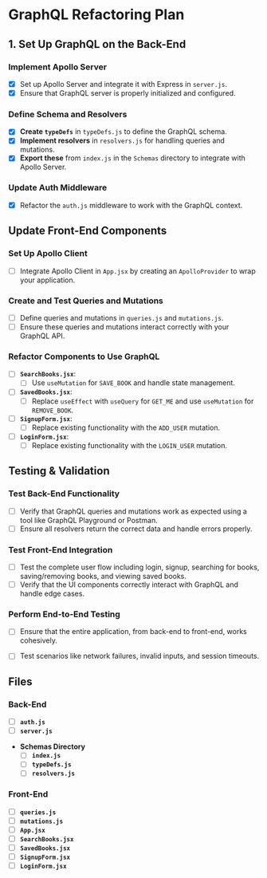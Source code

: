 # GraphQL Refactoring Plan

## 1. Set Up GraphQL on the Back-End

### Implement Apollo Server
- [X] Set up Apollo Server and integrate it with Express in `server.js`.
- [X] Ensure that GraphQL server is properly initialized and configured.

### Define Schema and Resolvers
- [X] **Create `typeDefs`** in `typeDefs.js` to define the GraphQL schema.
- [X] **Implement resolvers** in `resolvers.js` for handling queries and mutations.
- [X] **Export these** from `index.js` in the `Schemas` directory to integrate with Apollo Server.
<!-- Use the functionality in the user-controller.js as a guide. -->

### Update Auth Middleware
- [X] Refactor the `auth.js` middleware to work with the GraphQL context.

## Update Front-End Components

###  Set Up Apollo Client
- [ ] Integrate Apollo Client in `App.jsx` by creating an `ApolloProvider` to wrap your application.

### Create and Test Queries and Mutations
- [ ] Define queries and mutations in `queries.js` and `mutations.js`.
- [ ] Ensure these queries and mutations interact correctly with your GraphQL API.

###  Refactor Components to Use GraphQL
- [ ] **`SearchBooks.jsx`**:
  - [ ] Use `useMutation` for `SAVE_BOOK` and handle state management.
- [ ] **`SavedBooks.jsx`**:
  - [ ] Replace `useEffect` with `useQuery` for `GET_ME` and use `useMutation` for `REMOVE_BOOK`.
- [ ] **`SignupForm.jsx`**:
  - [ ] Replace existing functionality with the `ADD_USER` mutation.
- [ ] **`LoginForm.jsx`**:
  - [ ] Replace existing functionality with the `LOGIN_USER` mutation.

## Testing & Validation

###  Test Back-End Functionality
- [ ] Verify that GraphQL queries and mutations work as expected using a tool like GraphQL Playground or Postman.
- [ ] Ensure all resolvers return the correct data and handle errors properly.

###  Test Front-End Integration
- [ ] Test the complete user flow including login, signup, searching for books, saving/removing books, and viewing saved books.
- [ ] Verify that the UI components correctly interact with GraphQL and handle edge cases.

###  Perform End-to-End Testing
- [ ] Ensure that the entire application, from back-end to front-end, works cohesively.
- [ ] Test scenarios like network failures, invalid inputs, and session timeouts.


## Files


### Back-End
- [ ] **`auth.js`**
- [ ] **`server.js`**
- **Schemas Directory**
  - [ ] **`index.js`**
  - [ ] **`typeDefs.js`**
  - [ ] **`resolvers.js`**

### Front-End
- [ ] **`queries.js`**
- [ ] **`mutations.js`**
- [ ] **`App.jsx`**
- [ ] **`SearchBooks.jsx`**
- [ ] **`SavedBooks.jsx`**
- [ ] **`SignupForm.jsx`**
- [ ] **`LoginForm.jsx`**

